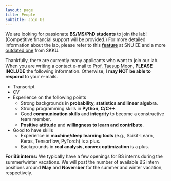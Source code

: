 ```yaml
---
layout: page
title: People
subtitle: Join Us
---
```


We are looking for passionate **BS/MS/PhD students** to join the lab! (Competitive financial support will be provided.) For more detailed information about the lab, please refer to this [**feature**](intro.pdf) at SNU EE and a more [outdated one](https://webzine.skku.edu/skkuzine/section/culture03.do?articleNo=76954&pager.offset=0&pagerLimit=10) from SKKU. 

Thankfully, there are currently many applicants who want to join our lab. When you are writing a contact e-mail to [Prof. Taesup Moon](people/pi.md), **PLEASE INCLUDE** the following information. Otherwise, I **may NOT be able to respond** to your e-mails. 

- Transcript
- CV
- Experience on the following points
  - Strong backgrounds in **probability, statistics and linear algebra**.
  - Strong programming skills in **Python, C/C++**.
  - Good **communication skills** and **integrity** to become a constructive team member.
  - **Positive attitude** and **willingness to learn and contribute**.
- Good to have skills
  - Experience in **machine/deep learning tools** (e.g., Scikit-Learn, Keras, Tensorflow, PyTorch) is a plus.
  - Backgrounds in **real analysis, convex optimization** is a plus.

**For BS interns:** We typically have a few openings for BS interns during the summer/winter vacations. We will post the number of available BS intern positions around **May** and **November** for the summer and winter vacation, respectively. 

<!--  Followings are some requirements for joining the lab. When you write a contact e-mail, you **MUST** include your experience on the following points. Otherwise, I _**may not be able to respond**_ to your e-mails.  -->

<!-- - Strong backgrounds in **probability, statistics and linear algebra**.
- Strong programming skills in **Python, C/C++**.
- Good **communication skills** and **integrity** to become a constructive team member.
- **Positive attitude** and **willingness to learn and contribute**.
 -->
<!-- Followings are some good to have skills.

- Experience in **machine/deep learning tools** (e.g., Scikit-Learn, Keras, Tensorflow, PyTorch) is a plus.
- Backgrounds in **real analysis, convex optimization** is a plus. -->
